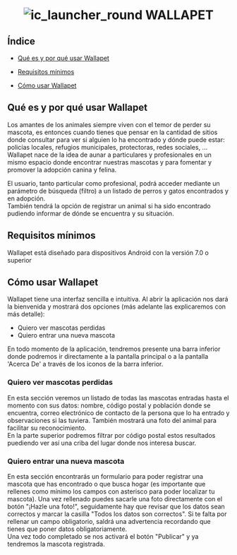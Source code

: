 # <h1 align="center"> ![ic_launcher_round](https://github.com/jessifiteuax/WallaPetApp/assets/156848338/f1338179-8605-4016-ab52-859026a768ea) WALLAPET </h1>

## Índice

* [Qué es y por qué usar Wallapet](#qué-es-y-por-qué-usar-Wallapet)

* [Requisitos mínimos](#requisitos-mínimos)

* [Cómo usar Wallapet](#cómo-usar-wallapet)

## Qué es y por qué usar Wallapet

Los amantes de los animales siempre viven con el temor de perder su mascota, es entonces cuando tienes que pensar en la cantidad de sitios donde consultar para ver si alguien lo ha encontrado y dónde puede estar: policías locales, refugios municipales, protectoras, redes sociales, ...
Wallapet nace de la idea de aunar a particulares y profesionales en un mismo espacio donde encontrar nuestras mascotas y para fomentar y promover la adopción canina y felina. 

El usuario, tanto particular como profesional, podrá acceder mediante un parámetro de búsqueda (filtro) a un listado de perros y gatos encontrados y en adopción.  
También tendrá la opción de registrar un animal si ha sido encontrado pudiendo informar de dónde se encuentra y su situación.

## Requisitos mínimos

Wallapet está diseñado para dispositivos Android con la versión 7.0 o superior

## Cómo usar Wallapet
Wallapet tiene una interfaz sencilla e intuitiva. Al abrir la aplicación nos dará la bienvenida y mostrará dos opciones (más adelante las explicaremos con más detalle):
- Quiero ver mascotas perdidas
- Quiero entrar una nueva mascota
  
En todo momento de la aplicación, tendremos presente una barra inferior donde podremos ir directamente a la pantalla principal o a la pantalla 'Acerca De' a través de los iconos de la barra inferior.


### Quiero ver mascotas perdidas

En esta sección veremos un listado de todas las mascotas entradas hasta el momento con sus datos: nombre, código postal y población donde se encuentra, correo electrónico de contacto de la persona que lo ha entrado y observaciones si las tuviera. También mostrará una foto del animal para facilitar su reconocimiento.  
En la parte superior podremos filtrar por código postal estos resultados puediendo ver así una criba del lugar donde nos interesa buscar.


### Quiero entrar una nueva mascota
En esta sección encontrarás un formulario para poder registrar una mascota que has encontrado o que busca hogar (es importante que rellenes como mínimo los campos con asterisco para poder localizar tu mascota). Una vez rellenado puedes sacarle una foto directamente con el botón "¡Hazle una foto!", seguidamente hay que revisar que los datos sean correctos y marcar la casilla "Todos los datos son correctos". Si te falta por rellenar un campo obligatorio, saldrá una advertencia recordando que tienes que poner datos obligatoriamente.  
Una vez todo completado se nos activará el botón "Publicar" y ya tendremos la mascota registrada.








